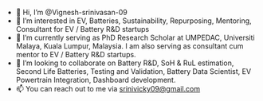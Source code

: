 - 👋 Hi, I’m @Vignesh-srinivasan-09
- 👀 I’m interested in EV, Batteries, Sustainability, Repurposing, Mentoring, Consultant for EV / Battery R&D startups
- 🌱 I’m currently serving as PhD Research Scholar at UMPEDAC, Universiti Malaya, Kuala Lumpur, Malaysia. I am also serving as consultant cum mentor to EV / Battery R&D startups.
- 💞️ I’m looking to collaborate on Battery R&D, SoH & RuL estimation, Second Life Batteries, Testing and Validation, Battery Data Scientist, EV Powertrain Integration, Dashboard development.
- 📫 You can reach out to me via srinivicky09@gmail.com
<!---
Vignesh-srinivasan-09/Vignesh-srinivasan-09 is a ✨ special ✨ repository because its `README.md` (this file) appears on your GitHub profile.
You can click the Preview link to take a look at your changes.
--->
